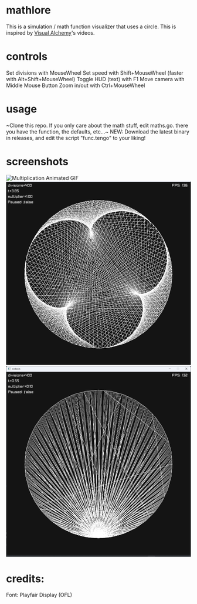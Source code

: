 # mathlore
This is a simulation / math function visualizer that uses a circle.
This is inspired by [Visual Alchemy](https://www.youtube.com/@visual-alchemy)'s videos.

# controls
Set divisions with MouseWheel
Set speed with Shift+MouseWheel (faster with Alt+Shift+MouseWheel)
Toggle HUD (text) with F1
Move camera with Middle Mouse Button
Zoom in/out with Ctrl+MouseWheel

# usage
~Clone this repo. If you only care about the math stuff, edit maths.go. there you have the function, the defaults, etc...~
NEW: Download the latest binary in releases, and edit the script "func.tengo" to your liking!


# screenshots
![Multiplication Animated GIF](anim.gif)
![Multiplication](image.png)
![Tan(x*t)](image-1.png)

# credits:
Font: Playfair Display (OFL)
